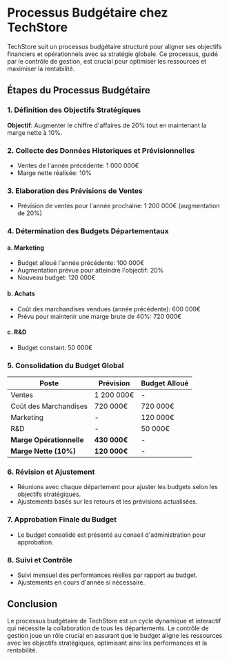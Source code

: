 # Processus Budgétaire chez TechStore

TechStore suit un processus budgétaire structuré pour aligner ses objectifs financiers et opérationnels avec sa stratégie globale. Ce processus, guidé par le contrôle de gestion, est crucial pour optimiser les ressources et maximiser la rentabilité.

## Étapes du Processus Budgétaire

### 1. Définition des Objectifs Stratégiques

**Objectif**: Augmenter le chiffre d'affaires de 20% tout en maintenant la marge nette à 10%.

### 2. Collecte des Données Historiques et Prévisionnelles

- Ventes de l'année précédente: 1 000 000€
- Marge nette réalisée: 10%

### 3. Elaboration des Prévisions de Ventes

- Prévision de ventes pour l'année prochaine: 1 200 000€ (augmentation de 20%)

### 4. Détermination des Budgets Départementaux

#### a. Marketing

- Budget alloué l'année précédente: 100 000€
- Augmentation prévue pour atteindre l'objectif: 20%
- Nouveau budget: 120 000€

#### b. Achats

- Coût des marchandises vendues (année précédente): 600 000€
- Prévu pour maintenir une marge brute de 40%: 720 000€

#### c. R&D

- Budget constant: 50 000€

### 5. Consolidation du Budget Global

| Poste                    | Prévision  | Budget Alloué |
|--------------------------|------------|---------------|
| Ventes                   | 1 200 000€ | -             |
| Coût des Marchandises    | 720 000€   | 720 000€      |
| Marketing                | -          | 120 000€      |
| R&D                      | -          | 50 000€       |
| **Marge Opérationnelle** | **430 000€** | -             |
| **Marge Nette (10%)**    | **120 000€** | -             |

### 6. Révision et Ajustement

- Réunions avec chaque département pour ajuster les budgets selon les objectifs stratégiques.
- Ajustements basés sur les retours et les prévisions actualisées.

### 7. Approbation Finale du Budget

- Le budget consolidé est présenté au conseil d'administration pour approbation.

### 8. Suivi et Contrôle

- Suivi mensuel des performances réelles par rapport au budget.
- Ajustements en cours d'année si nécessaire.

## Conclusion

Le processus budgétaire de TechStore est un cycle dynamique et interactif qui nécessite la collaboration de tous les départements. Le contrôle de gestion joue un rôle crucial en assurant que le budget aligne les ressources avec les objectifs stratégiques, optimisant ainsi les performances et la rentabilité.

